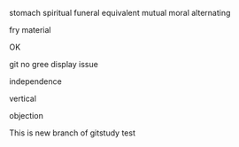 stomach
spiritual
funeral
equivalent
mutual
moral
alternating

fry
material

OK

git no gree display issue

independence

vertical

objection

This is new branch of gitstudy test
